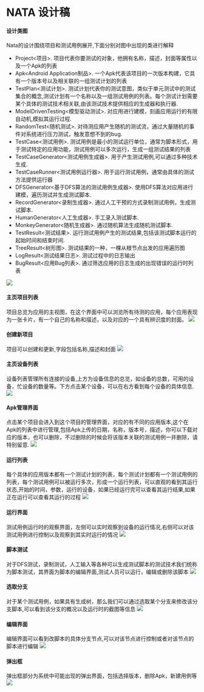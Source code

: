 # NATA 设计稿

#### 设计类图
Nata的设计围绕项目和测试用例展开,下面分别对图中出现的类进行解释
- Project<项目>. 项目代表你要测试的对象，他拥有名称，描述，封面等属性以及一个Apk的列表
- Apk<Android Application制品>. 一个Apk代表该项目的一次版本构建，它具有一个版本号以及相关联的一组测试计划的列表
- TestPlan<测试计划>. 测试计划代表你的测试意图，类似于单元测试中的测试集合的概念,测试计划有一个名称以及一组测试用例的列表。每个测试计划需要某个具体的测试技术相关联,由该测试技术提供相应的生成器和执行器.
- ModelDrivenTesting<模型驱动测试>. 对应用进行建模，刻画应用运行的有限自动机,模拟其运行过程.
- RandomTest<随机测试>. 对待测应用产生随机的测试流，通过大量随机的事件对系统进行压力测试，触发意想不到的bug.
- TestCase<测试用例>. 测试用例是最小的测试运行单位，通常为脚本形式，用于测试特定的应用功能，测试用例可以多次运行，生成一组测试结果的列表
- TestCaseGenerator<测试用例生成器>. 用于产生测试用例,可以通过多种技术生成.
- TestCaseRunner<测试用例运行器>. 用于运行测试用例，通常由具体的测试方法提供运行器
- DFSGenerator<基于DFS算法的测试用例生成器>. 使用DFS算法对应用进行建模，遍历测试并生成测试脚本.
- RecordGenerator<录制生成器>. 通过人工干预的方式录制测试用例，生成测试脚本.
- HumanGenerator<人工生成器>. 手工录入测试脚本.
- MonkeyGenerator<随机生成器>. 通过随机算法生成随机测试脚本.
- TestResult<测试结果>. 运行测试用例产生的测试结果,包括该测试脚本运行的起始时间和结束时间.
- TreeResult<树形图>. 测试结果的一种，一棵从根节点出发的应用遍历图
- LogResult<测试结果日志>. 测试过程中的日志输出
- BugResult<应用Bug列表>. 通过筛选应用的日志生成的出现错误的运行时列表


![](nata.png)


#### 主页项目列表
项目总览为应用的主视图，在这个界面中可以浏览所有待测的应用，每个应用表现为一张卡片，有一个自己的名称和描述，以及对应的一个具有辨识度的封面。
![](项目总览.png)

#### 创建新项目
项目可以创建和更新,字段包括名称,描述和封面
![](创建新项目.png)

#### 主页设备列表
设备列表管理所有连接的设备,上方为设备信息的总览，如设备的总数，可用的设备，忙设备的数量等。下方点击某个设备，可以在右方看到每个设备的具体信息.
![](设备列表.png)

#### Apk管理界面
点击某个项目会进入到这个项目的管理界面，对应的有不同的应用版本,这个在Apk的列表中进行管理,包括Apk上传的日期，名称，版本号，描述，你可以下载对应的版本，也可以删除，不过删除的时候会将该版本关联的测试用例一并删除，请特别留意.
![](Apk管理.png)

#### 运行列表
每个具体的应用版本都有一个测试计划的列表，每个测试计划都有一个测试用例的列表，每个测试用例可以被运行多次，形成一个运行列表，可以直观的看到其运行状态,开始的时间，参数，运行的设备，如果已经运行完可以查看其运行结果,如果正在运行可以查看其运行的过程
![](运行列表.png)

#### 运行界面
测试用例运行时的观察界面，左侧可以实时观察到设备的运行情况,右侧可以对该测试用例进行控制以及观察到其实时运行的情况
![](运行界面.png)

#### 脚本测试
对于DFS测试，录制测试，人工输入等各种可以生成测试脚本的测试技术我们统称为脚本测试，其界面为脚本的编辑界面,测试人员可以运行，编辑或删除该脚本
![](脚本测试.png)

#### 选取分支
对于某个测试用例，如果具有生成树，那么我们可以通过选取某个分支来修改该分支脚本,可以看到该分支的概况以及运行时的截图等信息
![](选取分支.png)

#### 编辑界面
编辑界面可以看到改脚本的具体分支节点,可以对该节点进行控制或者对该节点的脚本进行编辑
![](编辑.png)

#### 弹出框
弹出框部分为系统中可能出现的弹出界面，包括选择版本，删除Apk，新建用例等
![](弹出框.png)